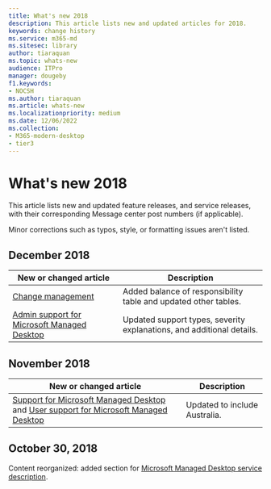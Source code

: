 ```yaml
---
title: What's new 2018
description: This article lists new and updated articles for 2018.
keywords: change history
ms.service: m365-md
ms.sitesec: library
author: tiaraquan
ms.topic: whats-new
audience: ITPro
manager: dougeby
f1.keywords:
- NOCSH
ms.author: tiaraquan
ms.article: whats-new
ms.localizationpriority: medium
ms.date: 12/06/2022
ms.collection: 
- M365-modern-desktop
- tier3
---
```


# What's new 2018

This article lists new and updated feature releases, and service releases, with their corresponding Message center post numbers (if applicable).

Minor corrections such as typos, style, or formatting issues aren't listed.

## December 2018

| New or changed article | Description |
| ----- | ----- |
| [Change management](../overview/change-management.md) | Added balance of responsibility table and updated other tables. |
[Admin support for Microsoft Managed Desktop](../operate/support-request.md) | Updated support types, severity explanations, and additional details. |

## November 2018

| New or changed article | Description |
| ----- | ----- |
| [Support for Microsoft Managed Desktop](../operate/end-user-support.md) and [User support for Microsoft Managed Desktop](../operate/end-user-support.md) | Updated to include Australia. |

## October 30, 2018

Content reorganized: added section for [Microsoft Managed Desktop service description](../overview/service-plan-description.md).
